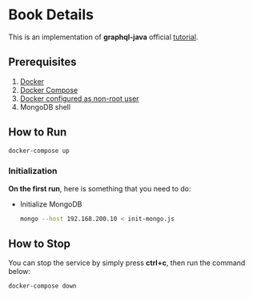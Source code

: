 # Book Details

This is an implementation of **graphql-java** official [tutorial](https://www.graphql-java.com/tutorials/getting-started-with-spring-boot/).

## Prerequisites

1. [Docker](https://docs.docker.com/get-docker/)
2. [Docker Compose](https://docs.docker.com/compose/install/)
3. [Docker configured as non-root user](https://docs.docker.com/engine/install/linux-postinstall/#manage-docker-as-a-non-root-user)
4. MongoDB shell

## How to Run

```sh
docker-compose up
```

### Initialization

**On the first run**, here is something that you need to do:

- Initialize MongoDB

  ```sh
  mongo --host 192.168.200.10 < init-mongo.js
  ```

## How to Stop

You can stop the service by simply press **ctrl+c**, then run the command below:

```sh
docker-compose down
```
